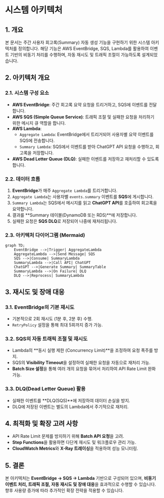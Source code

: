 # 시스템 아키텍처

## 1. 개요
본 문서는 주간 사용자 회고록(Summary) 자동 생성 기능을 구현하기 위한 시스템 아키텍처를 정의합니다. 해당 기능은 AWS EventBridge, SQS, Lambda를 활용하여 이벤트 기반의 비동기 처리를 수행하며, 자동 재시도 및 트래픽 조절이 가능하도록 설계되었습니다.

## 2. 아키텍처 개요
### 2.1. 시스템 구성 요소
- **AWS EventBridge**: 주간 회고록 요약 요청을 트리거하고, SQS에 이벤트를 전달합니다.
- **AWS SQS (Simple Queue Service)**: 트래픽 조절 및 실패한 요청을 처리하기 위한 메시지 큐 역할을 합니다.
- **AWS Lambda**:
  - `Aggregate Lambda`: EventBridge에서 트리거되어 사용자별 요약 이벤트를 SQS에 전송합니다.
  - `Summary Lambda`: SQS에서 이벤트를 받아 ChatGPT API 요청을 수행하고, 회고록을 저장합니다.
- **AWS Dead Letter Queue (DLQ)**: 실패한 이벤트를 저장하고 재처리할 수 있도록 합니다.

### 2.2. 데이터 흐름
1. **EventBridge**가 매주 `Aggregate Lambda`를 트리거합니다.
2. `Aggregate Lambda`는 사용자별 `events.summary` 이벤트를 **SQS**에 게시합니다.
3. `Summary Lambda`는 SQS에서 메시지를 읽고 **ChatGPT API**를 호출하여 회고록을 요약합니다.
4. 결과를 **Summary 테이블(DynamoDB 또는 RDS)**에 저장합니다.
5. 실패한 요청은 **SQS DLQ**로 저장되어 나중에 재처리됩니다.

### 2.3. 아키텍처 다이어그램 (Mermaid)
```mermaid
graph TD;
    EventBridge -->|Trigger| AggregateLambda
    AggregateLambda -->|Send Message| SQS
    SQS -->|Consume| SummaryLambda
    SummaryLambda -->|Call API| ChatGPT
    ChatGPT -->|Generate Summary| SummaryTable
    SummaryLambda -->|On Failure| DLQ
    DLQ -->|Reprocess| SummaryLambda
```

## 3. 재시도 및 장애 대응
### 3.1. EventBridge의 기본 재시도
- 기본적으로 2회 재시도 (1분 후, 2분 후) 수행.
- `RetryPolicy` 설정을 통해 최대 5회까지 증가 가능.

### 3.2. SQS의 자동 트래픽 조절 및 재시도
- Lambda의 **동시 실행 제한 (Concurrency Limit)**을 조정하여 요청 폭주를 방지.
- SQS의 **Visibility Timeout**을 설정하여 실패한 요청을 자동으로 재처리 가능.
- **Batch Size 설정**을 통해 여러 개의 요청을 묶어서 처리하여 API Rate Limit 완화 가능.

### 3.3. DLQ(Dead Letter Queue) 활용
- 실패한 이벤트를 **DLQ(SQS)**에 저장하여 데이터 손실을 방지.
- DLQ에 저장된 이벤트는 별도의 Lambda에서 주기적으로 재처리.

## 4. 최적화 및 확장 고려 사항
- API Rate Limit 문제를 방지하기 위해 **Batch API 요청**을 고려.
- **Step Functions**을 활용하면 다단계 재시도 및 워크플로우 관리 가능.
- **CloudWatch Metrics**와 **X-Ray 트레이싱**을 적용하여 성능 모니터링.

## 5. 결론
본 아키텍처는 **EventBridge → SQS → Lambda** 기반으로 구성되어 있으며, **비동기 이벤트 처리, 트래픽 조절, 자동 재시도 및 장애 대응**을 효과적으로 수행할 수 있습니다. 향후 사용량 증가에 따라 추가적인 확장 전략을 적용할 수 있습니다.


